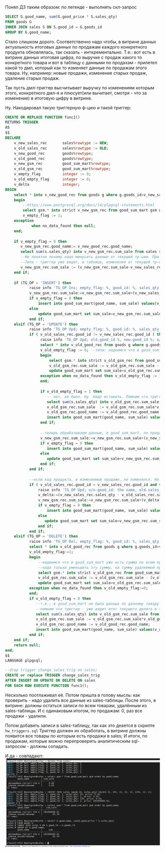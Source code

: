 Понял ДЗ таким образом: по легенде - выполнять скл-запрос
```sql
SELECT G.good_name, sum(G.good_price * S.sales_qty)
FROM goods G
INNER JOIN sales S ON S.good_id = G.goods_id
GROUP BY G.good_name;
```

Стало слишком дорого.
Соответственно надо чтобы, в витрине данных актуальность итоговых данных по продажам каждого конкретного продукта обновлялась, так сказать - инткрементально.
Т.е.: вот есть в витрине данных итоговая цифра, по выручке с продаж какого то конкретного товара и вот в таблицу с данными по продахам - прилетел какой то дмл, который как то изменяет данные по продажам этого товара.
Ну, например: новые продажи, изменение старых продаж, удаление старых продаж.

Так пусть дмл-триггер высчитывает выручку по изменениям которым этого, конкретного дмл-я и плюсует(или вычитает, смотря - что за изменение) в итоговую цифру в витрине.

Ну. Накодировал такую триггерную ф-цию и такой триггер:
```sql
CREATE OR REPLACE FUNCTION func1() 
RETURNS TRIGGER
AS
$$
DECLARE
    v_new_sales_rec       sales%rowtype := NEW;
    v_old_sales_rec       sales%rowtype := OLD;
    v_new_good_rec        goods%rowtype;
    v_old_good_rec        goods%rowtype;
    v_new_gsm_rec         good_sum_mart%rowtype;
    v_old_gsm_rec         good_sum_mart%rowtype;
    v_empty_flag          integer := 0;
    v_old_empty_flag      integer := 0;
    v_delta               integer;
BEGIN
    select * into v_new_good_rec from goods g where g.goods_id=v_new_sales_rec.good_id;
    begin
        --https://www.postgresql.org/docs/14/plpgsql-statements.html
        select gsm.* into strict v_new_gsm_rec from good_sum_mart gsm where gsm.good_name=v_new_good_rec.good_name;
        v_empty_flag := 1;
    exception
            when no_data_found then null;
    end;
    
    if v_empty_flag = 0 then
       v_new_gsm_rec.good_name:= v_new_good_rec.good_name;
       select sum(s.sales_qty) into v_new_gsm_rec.sum_sale from sales s where s.good_id=v_new_sales_rec.good_id;
       --Не понятно почему надо минусить данные от текущей тр-ции. При том что она - ещё не закоммитилась. 
       --Типа - триггер уже видит, в таблице, изменения от текущей тр-ции?
       v_new_gsm_rec.sum_sale := (v_new_gsm_rec.sum_sale-v_new_sales_rec.sales_qty)*v_new_good_rec.good_price;
    end if;
    
    if (TG_OP = 'INSERT') then
           raise info 'TG_OP Ins; empty_flag: %, good_id: %, sales_qty: %, price: %;', v_empty_flag, v_new_sales_rec.good_id, v_new_sales_rec.sales_qty, v_new_good_rec.good_price; 
           v_new_gsm_rec.sum_sale:=v_new_gsm_rec.sum_sale+(v_new_sales_rec.sales_qty*v_new_good_rec.good_price);
           if v_empty_flag = 0 then
               insert into good_sum_mart(good_name, sum_sale) values(v_new_gsm_rec.good_name, v_new_gsm_rec.sum_sale);
           else
               update good_sum_mart set sum_sale=v_new_gsm_rec.sum_sale where good_name=v_new_gsm_rec.good_name;
           end if;
    elsif (TG_OP = 'UPDATE') then
           raise info 'TG_OP Upd; empty_flag: %, good_id: %, sales_qty: %, price: %;', v_empty_flag, v_new_sales_rec.good_id, v_new_sales_rec.sales_qty, v_new_good_rec.good_price; 
           if ( v_old_sales_rec.good_id != v_new_sales_rec.good_id ) then
                raise info 'TG_OP Upd; old.good_id %, new.good_id %; o/n sales_qty: the same', v_old_sales_rec.good_id, v_new_sales_rec.good_id;
                select * into v_old_good_rec from goods g where g.goods_id=v_old_sales_rec.good_id;
                v_old_empty_flag := 0; --типа: надеемся что в good_sum_mart - уже есть строка с данными по старому продукту.
                begin
                    select gsm.* into strict v_old_gsm_rec from good_sum_mart gsm where gsm.good_name=v_old_good_rec.good_name;
                    v_old_gsm_rec.sum_sale := v_old_gsm_rec.sum_sale - (v_old_sales_rec.sales_qty*v_old_good_rec.good_price);
                    update good_sum_mart set sum_sale=v_old_gsm_rec.sum_sale where good_name=v_old_gsm_rec.good_name;
                exception when no_data_found then v_old_empty_flag := 1;
                end;
                
                if v_old_empty_flag = 1 then
                   -- нет, не было. Ну. Надо вставить. Помним что триггер: уже видит результат выполнения апдейта над sales;
                   select sum(s.sales_qty) into v_old_gsm_rec.sum_sale from sales s where s.good_id=v_old_sales_rec.good_id;
                   v_old_gsm_rec.sum_sale  := v_old_gsm_rec.sum_sale*v_old_good_rec.good_price;
                   v_old_gsm_rec.good_name := v_old_good_rec.good_name;
                   insert into good_sum_mart(good_name, sum_sale) values(v_old_gsm_rec.good_name, v_old_gsm_rec.sum_sale);
                end if;
                
                --теперь обрабатываем данные, в good_sum_mart, по продаже по продукту с новым good_id;
                v_new_gsm_rec.sum_sale:=v_new_gsm_rec.sum_sale+(v_new_sales_rec.sales_qty*v_new_good_rec.good_price);
                if v_empty_flag = 0 then
                   insert into good_sum_mart(good_name, sum_sale) values(v_new_gsm_rec.good_name, v_new_gsm_rec.sum_sale);
                else
                   update good_sum_mart set sum_sale=v_new_gsm_rec.sum_sale where good_name=v_new_gsm_rec.good_name;
                end if;
           end if;

           --если код продукта, в изменяемой продаже, не поменялся. Но поменялось кол-во проданного продукта.
           if ( v_old_sales_rec.good_id = v_new_sales_rec.good_id and v_old_sales_rec.sales_qty != v_new_sales_rec.sales_qty ) then
               raise info 'TG_OP Upd; o/n-good_id: the same, old.sales_qty: %, new.sales_qty: %', v_old_sales_rec.sales_qty, v_new_sales_rec.sales_qty;
               v_delta:=(v_new_sales_rec.sales_qty - v_old_sales_rec.sales_qty);
               v_new_gsm_rec.sum_sale:=v_new_gsm_rec.sum_sale+(v_delta*v_new_good_rec.good_price);
               if v_empty_flag = 0 then
                   insert into good_sum_mart(good_name, sum_sale) values(v_new_gsm_rec.good_name, v_new_gsm_rec.sum_sale);
               else
                  update good_sum_mart set sum_sale=v_new_gsm_rec.sum_sale where good_name=v_new_gsm_rec.good_name;
               end if;
           end if;
    elsif (TG_OP = 'DELETE') then
           raise info 'TG_OP Del; empty_flag: %, good_id: %, sales_qty: %', v_empty_flag, v_old_sales_rec.good_id, v_old_sales_rec.sales_qty; 
           select * into v_old_good_rec from goods g where g.goods_id=v_old_sales_rec.good_id;
           v_old_empty_flag:=1;
           begin
               --надеемся что в good_sum_mart уже есть сумма по всем продажам данного товара.
               --надо только уменьшить эту сумму, на сумму удаляемой продажи.
               select gsm.* into strict v_old_gsm_rec from good_sum_mart gsm where gsm.good_name=v_old_good_rec.good_name;
               v_old_gsm_rec.sum_sale := v_old_gsm_rec.sum_sale - (v_old_sales_rec.sales_qty*v_old_good_rec.good_price);
               update good_sum_mart set sum_sale=v_old_gsm_rec.sum_sale where good_name=v_old_gsm_rec.good_name;
           exception when no_data_found then v_old_empty_flag:=0;
           end; 
           if v_old_empty_flag = 0 then
              --т.е.: в good_sum_mart не было данных по данному товару. Ну. Надо вставить.
              --помним что триггер - уже видит итог текущего делита в sales;
              select sum(s.sales_qty) into v_old_gsm_rec.sum_sale from sales s where s.good_id=v_old_sales_rec.good_id;
              v_old_gsm_rec.sum_sale := v_old_gsm_rec.sum_sale*v_old_good_rec.good_price;
              v_old_gsm_rec.good_name := v_old_good_rec.good_name;
              insert into good_sum_mart(good_name, sum_sale) values(v_old_gsm_rec.good_name, v_old_gsm_rec.sum_sale);
           end if;
    end if;
    return null;
end;
$$
LANGUAGE plpgsql;
```

```sql
--drop trigger change_sales_trig on sales;
CREATE or replace TRIGGER change_sales_trig
AFTER INSERT OR UPDATE OR DELETE ON sales
FOR EACH ROW EXECUTE FUNCTION func1();
```

Несколько поотлаживал её.
Потом пришла в голову мысль: как проверить - надо удалить все данные из sales-таблицы.
После этого, в витрине: должны остаться записи по всем товарам, удалённым из sales-таблицы.
И с одинаковым итогом, по продажам: 0, раз все продажи - удалили.

Потом добавить записи в sales-таблицу, так как это деается в скрипте `hw_triggers.sql`
Триггер должен их обработать, в витрине должны появится все товары по которым есть продажи в sales;
И итоги, по продажам, которые можно перепроверить аналитическим sql-запросом - должны сопадать.

И да - совпадают:
![План выполнения](/HomeWorks/Lesson23/1.png)
